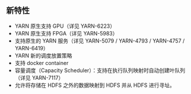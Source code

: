 ## 新特性
- YARN 原生支持 GPU（详见 YARN-6223）
- YARN 原生支持 FPGA（详见 YARN-5983）
- 支持原生的 YARN 服务（详见 YARN-5079 / YARN-4793 / YARN-4757 / YARN-6419）
- YARN 新的调度放置策略
- 支持 docker container
- 容量调度（Capacity Scheduler）：支持在执行队列映射时自动创建叶队列（详见 YARN-7117）
- 允许将存储在 HDFS 之外的数据映射到 HDFS 并从 HDFS 进行寻址。
